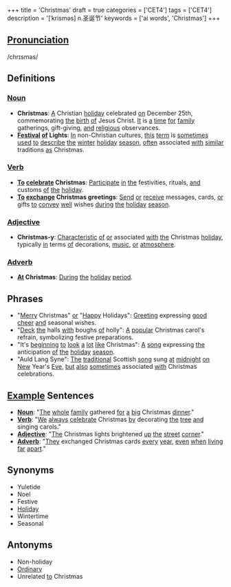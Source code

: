 +++
title = 'Christmas'
draft = true
categories = ['CET4']
tags = ['CET4']
description = '[ˈkrisməs] n.圣诞节'
keywords = ['ai words', 'Christmas']
+++

## [Pronunciation](/en/post/pronunciation/)
/chrɪsməs/

## Definitions
### [Noun](/en/post/noun/)
- **Christmas**: [A](/en/post/a/) Christian [holiday](/en/post/holiday/) celebrated [on](/en/post/on/) December 25th, commemorating [the](/en/post/the/) [birth](/en/post/birth/) [of](/en/post/of/) Jesus Christ. [It](/en/post/it/) is [a](/en/post/a/) [time](/en/post/time/) [for](/en/post/for/) [family](/en/post/family/) gatherings, gift-giving, [and](/en/post/and/) [religious](/en/post/religious/) observances.
- **[Festival](/en/post/festival/) [of](/en/post/of/) Lights**: [In](/en/post/in/) non-Christian cultures, [this](/en/post/this/) [term](/en/post/term/) is [sometimes](/en/post/sometimes/) [used](/en/post/used/) [to](/en/post/to/) [describe](/en/post/describe/) [the](/en/post/the/) [winter](/en/post/winter/) [holiday](/en/post/holiday/) [season](/en/post/season/), [often](/en/post/often/) associated [with](/en/post/with/) [similar](/en/post/similar/) traditions [as](/en/post/as/) Christmas.

### [Verb](/en/post/verb/)
- **[To](/en/post/to/) [celebrate](/en/post/celebrate/) Christmas**: [Participate](/en/post/participate/) [in](/en/post/in/) [the](/en/post/the/) festivities, rituals, [and](/en/post/and/) customs [of](/en/post/of/) [the](/en/post/the/) [holiday](/en/post/holiday/).
- **[To](/en/post/to/) [exchange](/en/post/exchange/) Christmas greetings**: [Send](/en/post/send/) [or](/en/post/or/) [receive](/en/post/receive/) messages, cards, [or](/en/post/or/) gifts [to](/en/post/to/) [convey](/en/post/convey/) [well](/en/post/well/) wishes [during](/en/post/during/) [the](/en/post/the/) [holiday](/en/post/holiday/) [season](/en/post/season/).

### [Adjective](/en/post/adjective/)
- **Christmas-y**: [Characteristic](/en/post/characteristic/) [of](/en/post/of/) [or](/en/post/or/) associated [with](/en/post/with/) [the](/en/post/the/) Christmas [holiday](/en/post/holiday/), typically [in](/en/post/in/) terms [of](/en/post/of/) decorations, [music](/en/post/music/), [or](/en/post/or/) [atmosphere](/en/post/atmosphere/).

### [Adverb](/en/post/adverb/)
- **[At](/en/post/at/) Christmas**: [During](/en/post/during/) [the](/en/post/the/) [holiday](/en/post/holiday/) [period](/en/post/period/).

## Phrases
- "[Merry](/en/post/merry/) Christmas" [or](/en/post/or/) "[Happy](/en/post/happy/) Holidays": [Greeting](/en/post/greeting/) expressing [good](/en/post/good/) [cheer](/en/post/cheer/) [and](/en/post/and/) seasonal wishes.
- "[Deck](/en/post/deck/) [the](/en/post/the/) halls [with](/en/post/with/) boughs [of](/en/post/of/) holly": [A](/en/post/a/) [popular](/en/post/popular/) Christmas carol's refrain, symbolizing festive preparations.
- "It's [beginning](/en/post/beginning/) [to](/en/post/to/) [look](/en/post/look/) [a](/en/post/a/) [lot](/en/post/lot/) [like](/en/post/like/) Christmas": [A](/en/post/a/) [song](/en/post/song/) expressing [the](/en/post/the/) anticipation [of](/en/post/of/) [the](/en/post/the/) [holiday](/en/post/holiday/) [season](/en/post/season/).
- "Auld Lang Syne": [The](/en/post/the/) [traditional](/en/post/traditional/) Scottish [song](/en/post/song/) sung [at](/en/post/at/) [midnight](/en/post/midnight/) [on](/en/post/on/) [New](/en/post/new/) Year's [Eve](/en/post/eve/), [but](/en/post/but/) [also](/en/post/also/) [sometimes](/en/post/sometimes/) associated [with](/en/post/with/) Christmas celebrations.

## [Example](/en/post/example/) Sentences
- **[Noun](/en/post/noun/)**: "[The](/en/post/the/) [whole](/en/post/whole/) [family](/en/post/family/) gathered [for](/en/post/for/) [a](/en/post/a/) [big](/en/post/big/) Christmas [dinner](/en/post/dinner/)."
- **[Verb](/en/post/verb/)**: "[We](/en/post/we/) [always](/en/post/always/) [celebrate](/en/post/celebrate/) Christmas [by](/en/post/by/) decorating [the](/en/post/the/) [tree](/en/post/tree/) [and](/en/post/and/) singing carols."
- **[Adjective](/en/post/adjective/)**: "[The](/en/post/the/) Christmas lights brightened [up](/en/post/up/) [the](/en/post/the/) [street](/en/post/street/) [corner](/en/post/corner/)."
- **[Adverb](/en/post/adverb/)**: "[They](/en/post/they/) exchanged Christmas cards [every](/en/post/every/) [year](/en/post/year/), [even](/en/post/even/) [when](/en/post/when/) [living](/en/post/living/) [far](/en/post/far/) [apart](/en/post/apart/)."

## Synonyms
- Yuletide
- Noel
- Festive
- [Holiday](/en/post/holiday/)
- Wintertime
- Seasonal

## Antonyms
- Non-holiday
- [Ordinary](/en/post/ordinary/)
- Unrelated [to](/en/post/to/) Christmas

